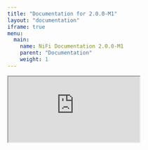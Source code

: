 ```yaml
---
title: "Documentation for 2.0.0-M1"
layout: "documentation"
iframe: true
menu:
  main:
    name: NiFi Documentation 2.0.0-M1
    parent: "Documentation"
    weight: 1
---
```


<iframe class="documentation-container" src="https://nifi.apache.org/documentation/nifi-{{< param currentProjectVersion >}}/"></iframe>
